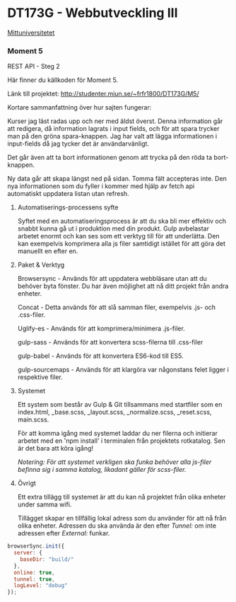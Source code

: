 # DT173G - Webbutveckling III

[Mittuniversitetet](https://www.miun.se/ "Mittuniversitetets Hemsida")

### Moment 5

REST API - Steg 2

Här finner du källkoden för Moment 5.

Länk till projektet: http://studenter.miun.se/~frfr1800/DT173G/M5/

Kortare sammanfattning över hur sajten fungerar: 

Kurser jag läst radas upp och ner med äldst överst. Denna information går att redigera, då information lagrats i input fields, och för att spara trycker man på den gröna spara-knappen. Jag har valt att lägga informationen i input-fields då jag tycker det är användarvänligt. 

Det går även att ta bort informationen genom att trycka på den röda ta bort-knappen. 

Ny data går att skapa längst ned på sidan. Tomma fält accepteras inte. Den nya informationen som du fyller i kommer med hjälp av fetch api automatiskt uppdatera listan utan refresh.

1.  Automatiserings-processens syfte

    Syftet med en automatiseringsprocess är att du ska bli mer effektiv och snabbt kunna gå ut i produktion med din produkt. Gulp avbelastar arbetet enormt och kan ses som ett verktyg till för att underlätta. Den kan exempelvis komprimera alla js filer samtidigt istället för att göra det manuellt en efter en.

2.  Paket & Verktyg

    Browsersync - Används för att uppdatera webbläsare utan att du behöver byta fönster. Du har även möjlighet att nå ditt projekt från andra enheter.

    Concat - Detta används för att slå samman filer, exempelvis .js- och .css-filer.

    Uglify-es - Används för att komprimera/minimera .js-filer.

    gulp-sass - Används för att konvertera scss-filerna till .css-filer
    
    gulp-babel - Används för att konvertera ES6-kod till ES5.
    
    gulp-sourcemaps - Används för att klargöra var någonstans felet ligger i respektive filer.

3.  Systemet

    Ett system som består av Gulp & Git tillsammans med startfiler som en index.html, _base.scss, _layout.scss, _normalize.scss, _reset.scss, main.scss.

    För att komma igång med systemet laddar du ner filerna och initierar arbetet med en 'npm install' i terminalen från projektets rotkatalog. Sen är det bara att köra igång!

    _Notering: För att systemet verkligen ska funka behöver alla js-filer befinna sig i samma katalog, likadant gäller för scss-filer._

4.  Övrigt

    Ett extra tillägg till systemet är att du kan nå projektet från olika enheter under samma wifi.

    Tillägget skapar en tillfällig lokal adress som du använder för att nå från olika enheter. Adressen du ska använda är den efter _Tunnel:_ om inte adressen efter _External:_ funkar.

```javascript
browserSync.init({
  server: {
    baseDir: "build/"
  },
  online: true,
  tunnel: true,
  logLevel: "debug"
});
```
